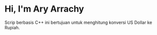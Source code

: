 # Hi, I'm Ary Arrachy
Scrip berbasis C++ ini bertujuan untuk menghitung konversi US Dollar ke Rupiah.
